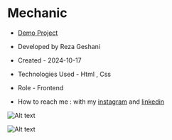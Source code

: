 # Mechanic

- [Demo Project](https://rezageshaniweb.github.io/Mechanic/)

- Developed by Reza Geshani

- Created - 2024-10-17

- Technologies Used - Html , Css

- Role - Frontend

- How to reach me : with my [instagram](https://www.instagram.com/rezageshani_web) and [linkedin](http://www.linkedin.com/in/reza-geshani-web)


![Alt text](https://github.com/user-attachments/assets/8e83d7e3-91af-438b-8868-c887d75c953d)

![Alt text](https://github.com/user-attachments/assets/812f2cb4-4bfd-46b3-a114-d35fce9b55e6)
